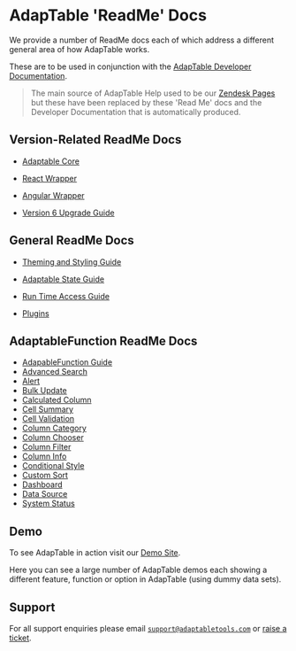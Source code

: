 # AdapTable 'ReadMe' Docs

We provide a number of ReadMe docs each of which address a different general area of how AdapTable works.

These are to be used in conjunction with the [AdapTable Developer Documentation](https://api.adaptabletools.com).

> The main source of AdapTable Help used to be our [Zendesk Pages](https://adaptabletools.zendesk.com/hc/en-us) but these have been replaced by these 'Read Me' docs and the Developer Documentation that is automatically produced.

## Version-Related ReadMe Docs
 
 - [Adaptable Core](../README.md)

 - [React Wrapper](../../../packages/adaptable-react-aggrid/README.md)
  
 - [Angular Wrapper](../../../packages/adaptable-ng-aggrid/README.md)
 
 - [Version 6 Upgrade Guide](./upgrade-guide.md)

 
## General ReadMe Docs
 
 - [Theming and Styling Guide](./adaptable-theming-guide.md)

 - [Adaptable State Guide](./adaptable-state-guide.md)

 - [Run Time Access Guide](./adaptable-runtime-access-guide.md)
 
 - [Plugins](../../../packages/plugins/README.md)
 

## AdaptableFunction ReadMe Docs

- [AdapableFunction Guide](./adaptable-functions-guide.md)
- [Advanced Search](./Functions/adavanced_search_function.md)
- [Alert](./Functions/alert_function.md)
- [Bulk Update](./Functions/bulk_update_function.md)
- [Calculated Column](./Functions/calculated_column_function.md)
- [Cell Summary](./Functions/cell_summary_function.md)          
- [Cell Validation](./Functions/cell_validation_function.md)    
- [Column Category](./Functions/column_category_function.md)   
- [Column Chooser](./Functions/column_chooser_function.md) 
- [Column Filter](./Functions/column_filter_function.md) 
- [Column Info](./Functions/column_info_function.md)             
- [Conditional Style](./Functions/conditional_style_function.md)  
- [Custom Sort](./Functions/custom_sort_function.md)              
- [Dashboard](./Functions/dashboard_function.md) 
- [Data Source](./Functions/data_source_function.md)  
- [System Status](./Functions/system_status_function.md) 


## Demo

To see AdapTable in action visit our [Demo Site](https://demo.adaptabletools.com).  

Here you can see a large number of AdapTable demos each showing a different feature, function or option in AdapTable (using dummy data sets).

## Support

For all support enquiries please email [`support@adaptabletools.com`](mailto:support@adaptabletools.com) or [raise a ticket](https://adaptabletools.zendesk.com/hc/en-us/requests/new).

